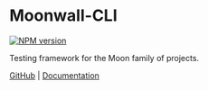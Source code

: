 # Moonwall-CLI

[![NPM version](https://img.shields.io/npm/v/@moonsong-labs/moonwall-cli?color=a1b858&label=)](https://www.npmjs.com/package/@moonsong-labs/moonwall-cli)

Testing framework for the Moon family of projects.

[GitHub](https://github.com/Moonsong-Labs/moonwall) | [Documentation](https://github.com/Moonsong-Labs/moonwall)
